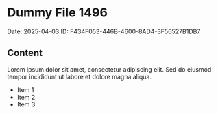 # Dummy File 1496

Date: 2025-04-03
ID: F434F053-446B-4600-8AD4-3F56527B1DB7

## Content

Lorem ipsum dolor sit amet, consectetur adipiscing elit.
Sed do eiusmod tempor incididunt ut labore et dolore magna aliqua.

* Item 1
* Item 2
* Item 3
